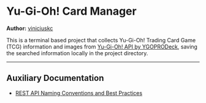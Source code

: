 # Yu-Gi-Oh! Card Manager

**Author:**  [viniciuskc](https://github.com/viniciuskc)

This is a terminal based project that collects Yu-Gi-Oh! Trading Card Game (TCG) information and images from
[Yu-Gi-Oh! API by YGOPRODeck](https://ygoprodeck.com/api-guide/), saving the searched information locally in the
project directory.

---

## Auxiliary Documentation

- [REST API Naming Conventions and Best Practices](https://medium.com/@nadinCodeHat/rest-api-naming-conventions-and-best-practices-1c4e781eb6a5)

